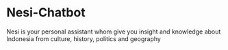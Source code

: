 # Nesi-Chatbot
Nesi is your personal assistant whom give you  insight and knowledge about Indonesia from culture, history, politics and geography
